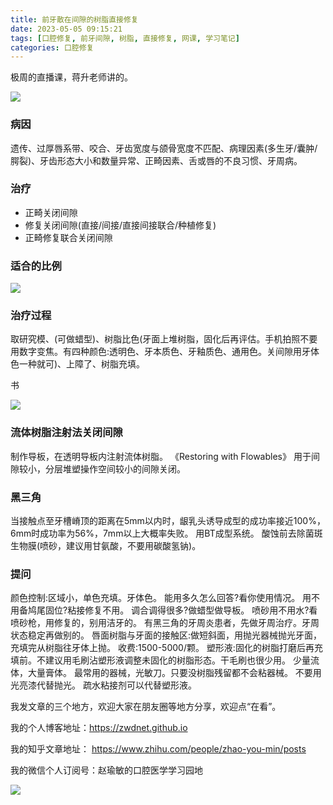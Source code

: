 ```yaml
---
title: 前牙散在间隙的树脂直接修复
date: 2023-05-05 09:15:21
tags: [口腔修复, 前牙间隙, 树脂, 直接修复, 网课, 学习笔记]
categories: 口腔修复
---
```

极周的直播课，蒋升老师讲的。

![](https://zymblog-1258069789.cos.ap-chengdu.myqcloud.com/blog0378-gap/01.jpg)

### 病因
遗传、过厚唇系带、咬合、牙齿宽度与颌骨宽度不匹配、病理因素(多生牙/囊肿/腭裂)、牙齿形态大小和数量异常、正畸因素、舌或唇的不良习惯、牙周病。

### 治疗
- 正畸关闭间隙
- 修复关闭间隙(直接/间接/直接间接联合/种植修复)
- 正畸修复联合关闭间隙

### 适合的比例

![](https://zymblog-1258069789.cos.ap-chengdu.myqcloud.com/blog0378-gap/02.jpg)

### 治疗过程
取研究模、(可做蜡型)、树脂比色(牙面上堆树脂，固化后再评估。手机拍照不要用数字变焦。有四种颜色:透明色、牙本质色、牙釉质色、通用色。关间隙用牙体色一种就可)、上障了、树脂充填。

书

![](https://zymblog-1258069789.cos.ap-chengdu.myqcloud.com/blog0378-gap/03.jpg)

### 流体树脂注射法关闭间隙
制作导板，在透明导板内注射流体树脂。
《Restoring with Flowables》
用于间隙较小，分层堆塑操作空间较小的间隙关闭。

### 黑三角
当接触点至牙槽嵴顶的距离在5mm以内时，龈乳头诱导成型的成功率接近100%，6mm时成功率为56%，7mm以上大概率失败。
用BT成型系统。
酸蚀前去除菌斑生物膜(喷砂，建议用甘氨酸，不要用碳酸氢钠)。

### 提问
颜色控制:区域小，单色充填。牙体色。
能用多久怎么回答?看你使用情况。
用不用备鸠尾固位?粘接修复不用。
调合调得很多?做蜡型做导板。
喷砂用不用水?看喷砂枪，用修复的，别用洁牙的。
有黑三角的牙周炎患者，先做牙周治疗。牙周状态稳定再做别的。
唇面树脂与牙面的接触区:做短斜面，用抛光器械抛光牙面，充填完从树脂往牙体上抛。
收费:1500-5000/颗。
塑形液:固化的树脂打磨后再充填前。不建议用毛刷沾塑形液调整未固化的树脂形态。干毛刷也很少用。
少量流体，大量膏体。
最常用的器械，光敏刀。只要没树脂残留都不会粘器械。
不要用光亮漆代替抛光。
疏水粘接剂可以代替塑形液。





我发文章的三个地方，欢迎大家在朋友圈等地方分享，欢迎点“在看”。

我的个人博客地址：https://zwdnet.github.io

我的知乎文章地址： https://www.zhihu.com/people/zhao-you-min/posts

我的微信个人订阅号：赵瑜敏的口腔医学学习园地

![](https://zymblog-1258069789.cos.ap-chengdu.myqcloud.com/other/wx.jpg)
